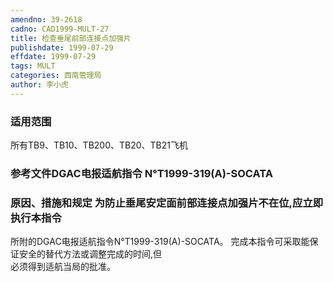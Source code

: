 ```yaml
---
amendno: 39-2618  
cadno: CAD1999-MULT-27  
title: 检查垂尾前部连接点加强片  
publishdate: 1999-07-29  
effdate: 1999-07-29  
tags: MULT  
categories: 西南管理局  
author: 李小虎  
---
```

  
### 适用范围  
所有TB9、TB10、TB200、TB20、TB21飞机  
  
<!--more-->  
### 参考文件DGAC电报适航指令 N°T1999-319(A)-SOCATA  
  
### 原因、措施和规定 为防止垂尾安定面前部连接点加强片不在位,应立即执行本指令  
所附的DGAC电报适航指令N°T1999-319(A)-SOCATA。 完成本指令可采取能保证安全的替代方法或调整完成的时间,但  
必须得到适航当局的批准。  
